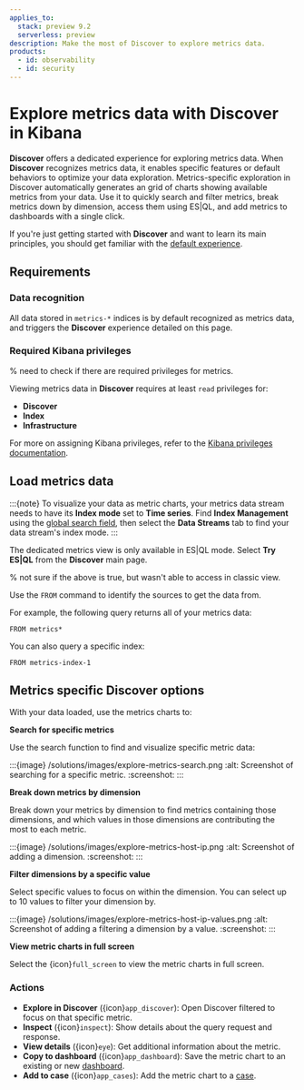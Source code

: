 ```yaml
---
applies_to:
  stack: preview 9.2
  serverless: preview
description: Make the most of Discover to explore metrics data.
products:
  - id: observability
  - id: security
---
```


# Explore metrics data with Discover in Kibana

**Discover** offers a dedicated experience for exploring metrics data. When **Discover** recognizes metrics data, it enables specific features or default behaviors to optimize your data exploration. Metrics-specific exploration in Discover automatically generates an grid of charts showing available metrics from your data. Use it to quickly search and filter metrics, break metrics down by dimension, access them using ES|QL, and add metrics to dashboards with a single click.

If you're just getting started with **Discover** and want to learn its main principles, you should get familiar with the [default experience](../../../explore-analyze/discover.md).

## Requirements

### Data recognition
All data stored in `metrics-*` indices is by default recognized as metrics data, and triggers the **Discover** experience detailed on this page.

### Required Kibana privileges

% need to check if there are required privileges for metrics.

Viewing metrics data in **Discover** requires at least `read` privileges for:
- **Discover**
- **Index**
- **Infrastructure**

For more on assigning Kibana privileges, refer to the
[Kibana privileges documentation](../../../deploy-manage/users-roles/cluster-or-deployment-auth/kibana-privileges.md).

## Load metrics data

:::{note}
To visualize your data as metric charts, your metrics data stream needs to have its **Index mode** set to **Time series**. Find **Index Management** using the [global search field](/explore-analyze/find-and-organize/find-apps-and-objects.md), then select the **Data Streams** tab to find your data stream's index mode.
:::

The dedicated metrics view is only available in ES|QL mode. Select **Try ES|QL** from the **Discover** main page.

% not sure if the above is true, but wasn't able to access in classic view.

Use the `FROM` command to identify the sources to get the data from.

For example, the following query returns all of your metrics data:

```esql
FROM metrics*
```

You can also query a specific index:

```esql
FROM metrics-index-1
```

## Metrics specific Discover options

With your data loaded, use the metrics charts to:

**Search for specific metrics**

Use the search function to find and visualize specific metric data:

:::{image} /solutions/images/explore-metrics-search.png
:alt: Screenshot of searching for a specific metric.
:screenshot:
:::

**Break down metrics by dimension**

Break down your metrics by dimension to find metrics containing those dimensions, and which values in those dimensions are contributing the most to each metric.

:::{image} /solutions/images/explore-metrics-host-ip.png
:alt: Screenshot of adding a dimension.
:screenshot:
:::

**Filter dimensions by a specific value**

Select specific values to focus on within the dimension. You can select up to 10 values to filter your dimension by.

:::{image} /solutions/images/explore-metrics-host-ip-values.png
:alt: Screenshot of adding a filtering a dimension by a value.
:screenshot:
:::

**View metric charts in full screen**

Select the {icon}`full_screen` to view the metric charts in full screen.

### Actions

* **Explore in Discover** ({icon}`app_discover`): Open Discover filtered to focus on that specific metric.
* **Inspect** ({icon}`inspect`): Show details about the query request and response.
* **View details** ({icon}`eye`): Get additional information about the metric.
* **Copy to dashboard** ({icon}`app_dashboard`): Save the metric chart to an existing or new [dashboard](/explore-analyze/dashboards.md).
* **Add to case** ({icon}`app_cases`): Add the metric chart to a [case](/solutions/observability/incident-management/cases.md).

